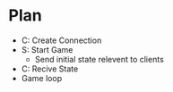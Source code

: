 # Plan
 - C: Create Connection
 - S: Start Game
    * Send initial state relevent to clients
 - C: Recive State
 - Game loop

